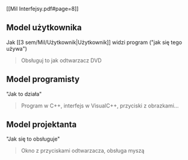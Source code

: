 [[MiI Interfejsy.pdf#page=8]]
## Model użytkownika
Jak [[3 sem/MiI/Użytkownik|Użytkownik]] widzi program ("jak się tego używa")
> Obsługuj to jak odtwarzacz DVD
## Model programisty
"Jak to działa"
> Program w C++, interfejs w VisualC++, przyciski z obrazkami...
## Model projektanta
"Jak się to obsługuje"
> Okno z przyciskami odtwarzacza, obsługa myszą
